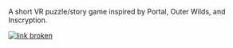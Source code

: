 A short VR puzzle/story game inspired by Portal, Outer Wilds, and Inscryption. 

[![link broken](https://github.com/user-attachments/assets/5ae96d07-706d-4efa-a0af-961278a3969d)](https://youtu.be/-_aCLRZ51Ys?si=_gmOA2Ogo3Cfujrd)

